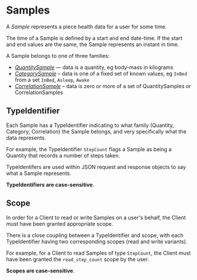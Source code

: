 # Samples

A _Sample_ represents a piece health data for a user for some time.

The time of a Sample is defined by a start and end date-time. If the start and end values are the same, the Sample represents an instant in time.

A Sample belongs to one of three families:

- [_QuantitySample_](quantity_samples.md) — data is a quantity, eg body-mass in kilograms
- [_CategorySample_](category_samples.md) – data is one of a fixed set of known values, eg `InBed` from a set `InBed`, `Asleep`, `Awake`
- [_CorrelationSample_](correlation_samples.md) – data is zero or more of a set of QuantitySamples or CorrelationSamples

## TypeIdentifier

Each Sample has a TypeIdentifier indicating to what family (Quantity, Category, Correlation) the Sample belongs, and very specifically what the data represents.

For example, the TypeIdentifier `StepCount` flags a Sample as being a Quantity that records a number of steps taken.

TypeIdentifers are used within JSON request and response objects to say what a Sample represents.

**TypeIdentifiers are case-sensitive**.

## Scope

In order for a Client to read or write Samples on a user's behalf, the Client must have been granted appropriate scope.

There is a close coupling between a TypeIdentifier and scope, with each TypeIdentifier having two corresponding scopes (read and write variants).

For example, for a Client to read Samples of type `StepCount`, the Client must have been granted the `read_step_count` scope by the user.

**Scopes are case-sensitive**.
